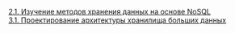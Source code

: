 [2.1. Изучение методов хранения данных на основе NoSQL](/лаб_2.1_Изучение%20методов%20хранения%20данных%20на%20основе%20NoSQL.pdf)  
[3.1. Проектирование архитектуры хранилища больших данных]()
